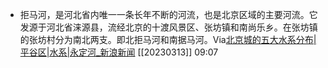 - 拒马河，是河北省内唯一一条长年不断的河流，也是北京区域的主要河流。它发源于河北省涞源县，流经北京的十渡风景区、张坊镇和南尚乐乡。在张坊镇的张坊村分为南北两支。即北拒马河和南据马河。Via[北京城的五大水系分布|平谷区|水系|永定河_新浪新闻](https://k.sina.com.cn/article_7657443013_1c86b4ec500100wnma.html?sudaref=www.google.com&display=0&retcode=0) [[20230313]] 09:07
